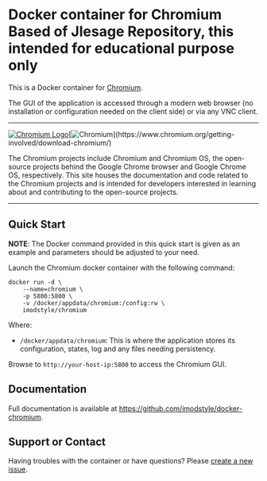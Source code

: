 # Docker container for Chromium Based of Jlesage Repository, this intended for educational purpose only

This is a Docker container for [Chromium](https://www.chromium.org/getting-involved/download-chromium/).

The GUI of the application is accessed through a modern web browser (no
installation or configuration needed on the client side) or via any VNC client.

---

[![Chromium Logo](https://images.weserv.nl/?url=https://raw.githubusercontent.com/imodstyle/docker-chromium/main/img/chromium_icon.png&w=110)](https://www.chromium.org/getting-involved/download-chromium/)[![Chromium](https://images.placeholders.dev/?width=224&height=110&fontFamily=monospace&fontWeight=400&fontSize=52&text=Chromium&bgColor=rgba(0,0,0,0.0)&textColor=rgba(121,121,121,1))](https://www.chromium.org/getting-involved/download-chromium/)

The Chromium projects include Chromium and Chromium OS, the open-source projects behind the Google Chrome browser and Google Chrome OS, respectively. This site houses the documentation and code related to the Chromium projects and is intended for developers interested in learning about and contributing to the open-source projects.

---

## Quick Start

**NOTE**:
    The Docker command provided in this quick start is given as an example
    and parameters should be adjusted to your need.

Launch the Chromium docker container with the following command:
```shell
docker run -d \
    --name=chromium \
    -p 5800:5800 \
    -v /docker/appdata/chromium:/config:rw \
    imodstyle/chromium
```

Where:

  - `/docker/appdata/chromium`: This is where the application stores its configuration, states, log and any files needing persistency.

Browse to `http://your-host-ip:5800` to access the Chromium GUI.

## Documentation

Full documentation is available at https://github.com/imodstyle/docker-chromium.

## Support or Contact

Having troubles with the container or have questions?  Please
[create a new issue].

[create a new issue]: https://github.com/imodstyle/docker-chromium/issues

